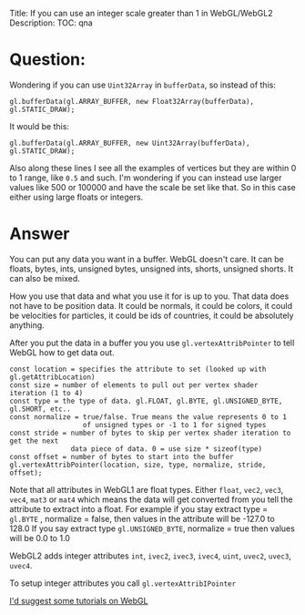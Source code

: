 Title: If you can use an integer scale greater than 1 in WebGL/WebGL2
Description:
TOC: qna

# Question:

Wondering if you can use `Uint32Array` in `bufferData`, so instead of this:

    gl.bufferData(gl.ARRAY_BUFFER, new Float32Array(bufferData), gl.STATIC_DRAW);

It would be this:

    gl.bufferData(gl.ARRAY_BUFFER, new Uint32Array(bufferData), gl.STATIC_DRAW);

Also along these lines I see all the examples of vertices but they are within 0 to 1 range, like `0.5` and such. I'm wondering if you can instead use larger values like 500 or 100000 and have the scale be set like that. So in this case either using large floats or integers.

# Answer

You can put any data you want in a buffer. WebGL doesn't care. It can be floats, bytes, ints, unsigned bytes, unsigned ints, shorts, unsigned shorts. It can also be mixed.

How you use that data and what you use it for is up to you. That data does not have to be position data. It could be normals, it could be colors, it could be velocities for particles, it could be ids of countries, it could be absolutely anything.

After you put the data in a buffer you you use `gl.vertexAttribPointer` to tell WebGL how to get data out.


```
const location = specifies the attribute to set (looked up with gl.getAttribLocation)
const size = number of elements to pull out per vertex shader iteration (1 to 4)
const type = the type of data. gl.FLOAT, gl.BYTE, gl.UNSIGNED_BYTE, gl.SHORT, etc..
const normalize = true/false. True means the value represents 0 to 1 
                  of unsigned types or -1 to 1 for signed types
const stride = number of bytes to skip per vertex shader iteration to get the next
               data piece of data. 0 = use size * sizeof(type)
const offset = number of bytes to start into the buffer
gl.vertexAttribPointer(location, size, type, normalize, stride, offset);
```

Note that all attributes in WebGL1 are float types. Either `float`, `vec2`, `vec3`, `vec4`, `mat3` or `mat4` which means the data will get converted from you tell the attribute to extract into a float. For example if you stay extract type = `gl.BYTE` , normalize = false, then values in the attribute will be -127.0 to 128.0  If you say extract type `gl.UNSIGNED_BYTE`, normalize = true then values will be 0.0 to 1.0

WebGL2 adds integer attributes `int`, `ivec2`, `ivec3`, `ivec4`, `uint`, `uvec2`, `uvec3`, `uvec4`.

To setup integer attributes you call `gl.vertexAttribIPointer`

[I'd suggest some tutorials on WebGL](https://webglfundamentals.org)
